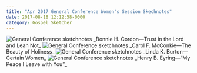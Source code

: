 ```yaml
---
title: "Apr 2017 General Conference Women's Session Skechnotes"
date: 2017-08-18 12:12:58-0000
category: Gospel Sketcher
---
```


<img src="https://gospelsketcher.org/uploads/2018/f7a44c24be.jpg" alt="General Conference sketchnotes" />
_Bonnie H. Cordon—Trust in the Lord and Lean Not_

<img src="https://gospelsketcher.org/uploads/2018/22619d0afe.jpg" alt="General Conference sketchnotes" />
_Carol F. McConkie—The Beauty of Holiness_

<img src="https://gospelsketcher.org/uploads/2018/1e80d96cba.jpg" alt="General Conference sketchnotes" />
_Linda K. Burton—Certain Women_

<img src="https://gospelsketcher.org/uploads/2018/833b512112.jpg" alt="General Conference sketchnotes" />
_Henry B. Eyring—“My Peace I Leave with You”_
